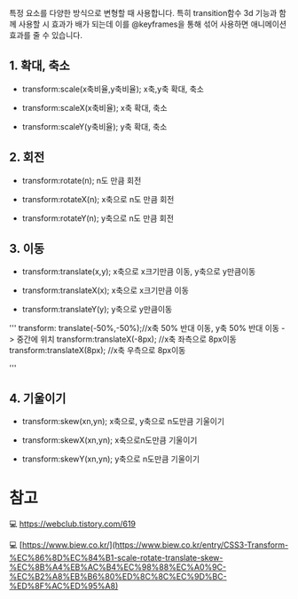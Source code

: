 특정 요소를 다양한 방식으로 변형할 때 사용합니다. 특히 transition함수 3d 기능과 함께 사용할 시 효과가 배가 되는데 
이를 @keyframes을 통해 섞어 사용하면 애니메이션효과를 줄 수 있습니다. 



## 1. 확대, 축소 

* transform:scale(x축비율,y축비율); x축,y축 확대, 축소

* transform:scaleX(x축비율); x축 확대, 축소

* transform:scaleY(y축비율); y축 확대, 축소



## 2. 회전

* transform:rotate(n); n도 만큼 회전

* transform:rotateX(n); x축으로 n도 만큼 회전

* transform:rotateY(n); y축으로 n도 만큼 회전



## 3. 이동

* transform:translate(x,y); x축으로 x크기만큼 이동, y축으로 y만큼이동

* transform:translateX(x); x축으로 x크기만큼 이동

* transform:translateY(y); y축으로 y만큼이동


'''
transform: translate(-50%,-50%);//x축 50% 반대 이동, y축 50% 반대 이동 -> 중간에 위치 
transform:translateX(-8px); //x축 좌측으로 8px이동
transform:translateX(8px); //x축 우측으로 8px이동

'''


## 4. 기울이기

* transform:skew(xn,yn); x축으로, y축으로 n도만큼 기울이기

* transform:skewX(xn,yn); x축으로n도만큼 기울이기 

* transform:skewY(xn,yn); y축으로 n도만큼 기울이기  



# 참고

💻 https://webclub.tistory.com/619

💻 [https://www.biew.co.kr/](https://www.biew.co.kr/entry/CSS3-Transform-%EC%86%8D%EC%84%B1-scale-rotate-translate-skew-%EC%8B%A4%EB%AC%B4%EC%98%88%EC%A0%9C-%EC%B2%A8%EB%B6%80%ED%8C%8C%EC%9D%BC-%ED%8F%AC%ED%95%A8)